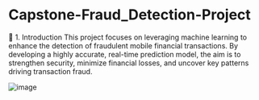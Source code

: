# Capstone-Fraud_Detection-Project
📌 1. Introduction
This project focuses on leveraging machine learning to enhance the detection of fraudulent mobile financial transactions. By developing a highly accurate, real-time prediction model, the aim is to strengthen security, minimize financial losses, and uncover key patterns driving transaction fraud.

![image](https://github.com/user-attachments/assets/b8c06a6e-ee69-4730-8bc2-71fc315db532)

